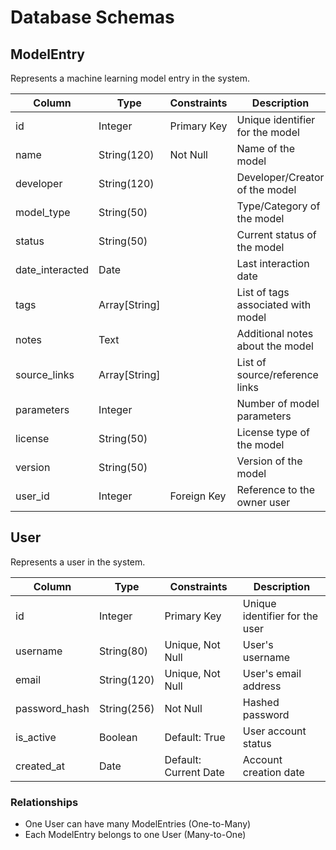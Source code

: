 # Database Schemas

## ModelEntry

Represents a machine learning model entry in the system.

| Column           | Type            | Constraints      | Description                          |
|-----------------|-----------------|------------------|--------------------------------------|
| id              | Integer         | Primary Key      | Unique identifier for the model      |
| name            | String(120)     | Not Null        | Name of the model                    |
| developer       | String(120)     |                 | Developer/Creator of the model        |
| model_type      | String(50)      |                 | Type/Category of the model           |
| status          | String(50)      |                 | Current status of the model          |
| date_interacted | Date           |                 | Last interaction date                 |
| tags            | Array[String]   |                 | List of tags associated with model    |
| notes           | Text           |                 | Additional notes about the model      |
| source_links    | Array[String]   |                 | List of source/reference links        |
| parameters      | Integer        |                 | Number of model parameters            |
| license         | String(50)     |                 | License type of the model            |
| version         | String(50)     |                 | Version of the model                  |
| user_id         | Integer        | Foreign Key     | Reference to the owner user          |

## User

Represents a user in the system.

| Column         | Type          | Constraints                | Description                     |
|---------------|---------------|----------------------------|---------------------------------|
| id            | Integer       | Primary Key                | Unique identifier for the user  |
| username      | String(80)    | Unique, Not Null          | User's username                 |
| email         | String(120)   | Unique, Not Null          | User's email address           |
| password_hash | String(256)   | Not Null                  | Hashed password                 |
| is_active     | Boolean       | Default: True             | User account status             |
| created_at    | Date         | Default: Current Date     | Account creation date           |

### Relationships
- One User can have many ModelEntries (One-to-Many)
- Each ModelEntry belongs to one User (Many-to-One)
